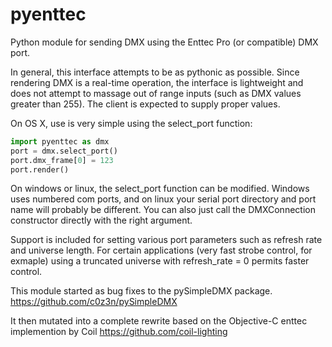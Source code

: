# pyenttec
Python module for sending DMX using the Enttec Pro (or compatible) DMX port.

In general, this interface attempts to be as pythonic as possible.  Since rendering
DMX is a real-time operation, the interface is lightweight and does not attempt
to massage out of range inputs (such as DMX values greater than 255).  The client
is expected to supply proper values.

On OS X, use is very simple using the select_port function:
```python
import pyenttec as dmx
port = dmx.select_port()
port.dmx_frame[0] = 123
port.render()
```

On windows or linux, the select_port function can be modified.  Windows uses
numbered com ports, and on linux your serial port directory and port name will
probably be different.  You can also just call the DMXConnection constructor
directly with the right argument.

Support is included for setting various port parameters such as refresh rate
and universe length.  For certain applications (very fast strobe control,
for exmaple) using a truncated universe with refresh_rate = 0 permits faster
control.

This module started as bug fixes to the pySimpleDMX package.
https://github.com/c0z3n/pySimpleDMX

It then mutated into a complete rewrite based on the Objective-C enttec implemention by Coil
https://github.com/coil-lighting
